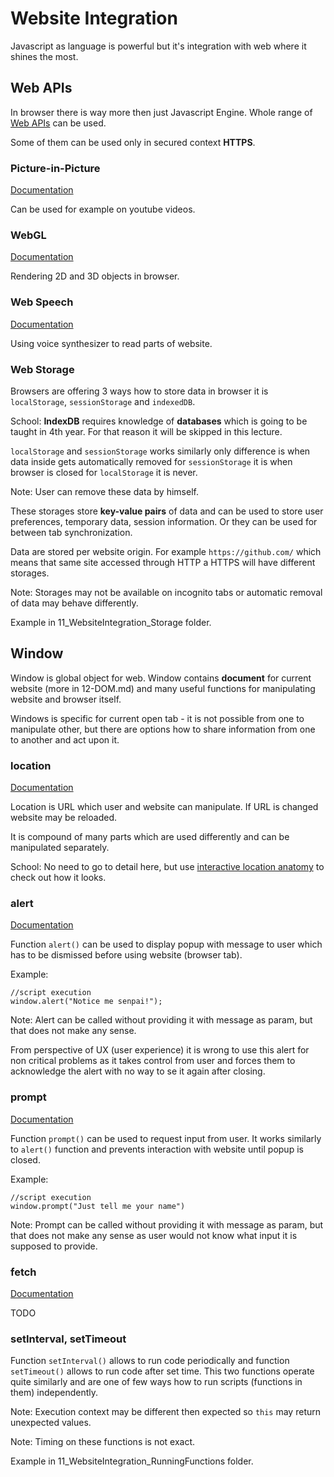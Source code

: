 # Website Integration

Javascript as language is powerful but it's integration with web where it shines the most.

## Web APIs

In browser there is way more then just Javascript Engine. Whole range of [Web APIs](https://developer.mozilla.org/en-US/docs/Web/API) can be used.

Some of them can be used only in secured context **HTTPS**.

### Picture-in-Picture

[Documentation](https://developer.mozilla.org/en-US/docs/Web/API/Picture-in-Picture_API)

Can be used for example on youtube videos.

### WebGL

[Documentation](https://developer.mozilla.org/en-US/docs/Web/API/WebGL_API)

Rendering 2D and 3D objects in browser.

### Web Speech

[Documentation](https://developer.mozilla.org/en-US/docs/Web/API/Web_Speech_API)

Using voice synthesizer to read parts of website.

### Web Storage

Browsers are offering 3 ways how to store data in browser it is `localStorage`, `sessionStorage` and `indexedDB`.

School: **IndexDB** requires knowledge of **databases** which is going to be taught in 4th year. For that reason it will be skipped in this lecture.

`localStorage` and `sessionStorage` works similarly only difference is when data inside gets automatically removed for `sessionStorage` it is when browser is closed for `localStorage` it is never.

Note: User can remove these data by himself.

These storages store **key-value pairs** of data and can be used to store user preferences, temporary data, session information. Or they can be used for between tab synchronization.

Data are stored per website origin. For example `https://github.com/` which means that same site accessed through HTTP a HTTPS will have different storages.

Note: Storages may not be available on incognito tabs or automatic removal of data may behave differently.

Example in 11_WebsiteIntegration_Storage folder.

## Window

Window is global object for web. Window contains **document** for current website (more in 12-DOM.md) and many useful functions for manipulating website and browser itself.

Windows is specific for current open tab - it is not possible from one to manipulate other, but there are options how to share information from one to another and act upon it.

### location

[Documentation](https://developer.mozilla.org/en-US/docs/Web/API/Window/location)

Location is URL which user and website can manipulate. If URL is changed website may be reloaded.

It is compound of many parts which are used differently and can be manipulated separately.

School: No need to go to detail here, but use [interactive location anatomy](https://developer.mozilla.org/en-US/docs/Web/API/Location#location_anatomy) to check out how it looks.

### alert

[Documentation](https://developer.mozilla.org/en-US/docs/Web/API/Window/alert)

Function `alert()` can be used to display popup with message to user which has to be dismissed before using website (browser tab).

Example:

    //script execution
    window.alert("Notice me senpai!");

Note: Alert can be called without providing it with message as param, but that does not make any sense.

From perspective of UX (user experience) it is wrong to use this alert for non critical problems as it takes control from user and forces them to acknowledge the alert with no way to se it again after closing.

### prompt

[Documentation](https://developer.mozilla.org/en-US/docs/Web/API/Window/prompt)

Function `prompt()` can be used to request input from user. It works similarly to `alert()` function and prevents interaction with website until popup is closed.

Example:

    //script execution
    window.prompt("Just tell me your name")

Note: Prompt can be called without providing it with message as param, but that does not make any sense as user would not know what input it is supposed to provide.

### fetch

[Documentation](https://developer.mozilla.org/en-US/docs/Web/API/Window/fetch)

TODO

### setInterval, setTimeout

Function `setInterval()` allows to run code periodically and function `setTimeout()` allows to run code after set time. This two functions operate quite similarly and are one of few ways how to run scripts (functions in them) independently.

Note: Execution context may be different then expected so `this` may return unexpected values.

Note: Timing on these functions is not exact.

Example in 11_WebsiteIntegration_RunningFunctions folder.
